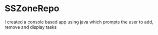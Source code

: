 # SSZoneRepo
I created a console based app using java which prompts the user to add, remove and display tasks
